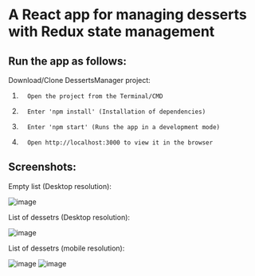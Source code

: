 # A React app for managing desserts with Redux state management

## Run the app as follows:

Download/Clone DessertsManager project:

1.       Open the project from the Terminal/CMD

2.       Enter 'npm install' (Installation of dependencies)

3.       Enter 'npm start' (Runs the app in a development mode)

4.       Open http://localhost:3000 to view it in the browser

## Screenshots:

Empty list (Desktop resolution):

![image](https://user-images.githubusercontent.com/44675396/145689673-47cb31d2-9a39-42bb-a366-cb84337e7933.png)


List of dessetrs (Desktop resolution):

![image](https://user-images.githubusercontent.com/44675396/145689676-dd79a7a0-a5bf-4fb9-bd67-1c9fd8369564.png)

List of dessetrs (mobile resolution):

![image](https://user-images.githubusercontent.com/44675396/145689686-9b54d40d-d55b-4fcb-97ae-d3252b43bcd0.png)
![image](https://user-images.githubusercontent.com/44675396/145689687-fe5f0802-8022-41d1-acf5-0cfd4db314d6.png)


